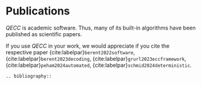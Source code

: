 # Publications

_QECC_ is academic software. Thus, many of its built-in algorithms have been published as scientific papers.

If you use _QECC_ in your work, we would appreciate if you cite the respective paper
{cite:labelpar}`berent2022software`, {cite:labelpar}`berent2023decoding`, {cite:labelpar}`grurl2023eccframework`, {cite:labelpar}`peham2024automated`, {cite:labelpar}`schmid2024deterministic`.

```{eval-rst}
.. bibliography::
```
